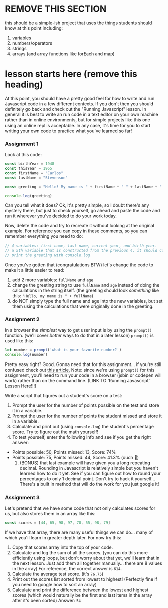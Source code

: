 # REMOVE THIS SECTION

this should be a simple-ish project that uses the things students should know at this point including:  
1. variables  
2. numbers/operators  
3. strings  
4. arrays \(and array functions like forEach and map\)

# lesson starts here \(remove this heading\)

At this point, you should have a pretty good feel for how to write and run Javascript code in a few different contexts.  If you don't then you should definitely go back and check out the "Running Javascript" lesson. In general it is best to write an run code in a text editor on your own machine rather than in online environments, but for simple projects like this one using an online repl is acceptable.  In any case, it's time for you to start writing your own code to practice what you've learned so far!

### Assignment 1

Look at this code:

```javascript
const birthYear = 1948
const thisYear = 1965
const firstName = "Carlos"
const lastName = "Stevenson"

const greeting = "Hello! My name is " + firstName + " " + lastName + " and I am " + (thisYear - birthYear) + " years old."

console.log(greeting)
```

Can you tell what it does? Ok, it's pretty simple, so I doubt there's any mystery there, but just to check yourself, go ahead and paste the code and run it wherever you've decided to do your work today.

Now, delete the code and try to recreate it without looking at the original example.  For reference you can copy in these comments, so you can remember everything you need to do:

```javascript
// 4 variables: first name, last name, current year, and birth year.
// a 5th variable that is constructed from the previous 4, it should contain a greeting with the person's full name and their age.
// print the greeting with console.log
```

Once you've gotten that \(congratulations BTW\) let's change the code to make it a little easier to read:  
1. add 2 more variables: `fullName` and `age`  
2. change the greeting string to use `fullName` and `age` instead of doing the calculations in the string itself. \(the greeting should look _something_ like this: `"Hello, my name is " + fullName`\)  
3. do NOT simply type the full name and age into the new variables, but set them using the calculations that were originally done in the greeting.

### Assignment 2

In a browser the _simplest_ way to get user input is by using the `prompt()` function. \(we'll cover _better_ ways to do that in a later lesson\) `prompt()` is used like this:

```javascript
let number = prompt('what is your favorite number?')
console.log(number)
```

Pretty easy right? Good. Gonna need that for this assignment... if you're still confused check out [this article.](http://javascript.info/alert-prompt-confirm) Note: since we're using `prompt()` for this assignment, you'll need to run your code in a browser \(jsbin or codepen will work\) rather than on the command line. \(LINK TO 'Running Javascript' Lesson Here!!!\)

Write a script that figures out a student's score on a test:  
1. Prompt the user for the number of points possible on the test and store it in a variable.  
2. Prompt the user for the number of points the student missed and store it in a variable.  
3. Calculate and print out \(using `console.log`\) the student's percentage score.  Try to figure out the math yourself!  
4. To test yourself, enter the following info and see if you get the right answer:

* Points possible: 50, Points missed: 13, Score: 74%
* Points possible: 75, Points missed: 44, Score: 41.3% \(ouch 😬\)
  1. \(BONUS\) that last example will have given you a long repeating decimal.  Rounding in Javascript is relatively simple but you haven't learned how to do it yet.  See if you can figure out how to round your percentages to only 1 decimal point. Don't try to hack it yourself... There's a built in method that will do the work for you just google it!

### Assignment 3

Let's pretend that we have some code that not only calculates scores for us, but also stores them in an array like this:

```javascript
const scores = [44, 65, 98, 97, 78, 55, 98, 79]
```

If we have that array, there are many useful things we can do... many of which you'll learn in greater depth later.  For now try this:  
1. Copy that scores array into the top of your code.  
2. Calculate and log the sum of all the scores. \(you can do this more efficiently using loops, but don't worry about that yet, we'll learn that in the next lesson.  Just add them all together manually... there are 8 values in the array\)  For reference, the correct answer is `614`.  
3. Calculate the average test score. \(it's `76.75`\)  
4. Print out the scores list sorted from lowest to highest! \(Perfectly fine if you need to google how to sort an array\)  
5. Calculate and print the difference between the lowest and highest scores \(which would naturally be the first and last items in the array after it's been sorted\) Answer: `54`

